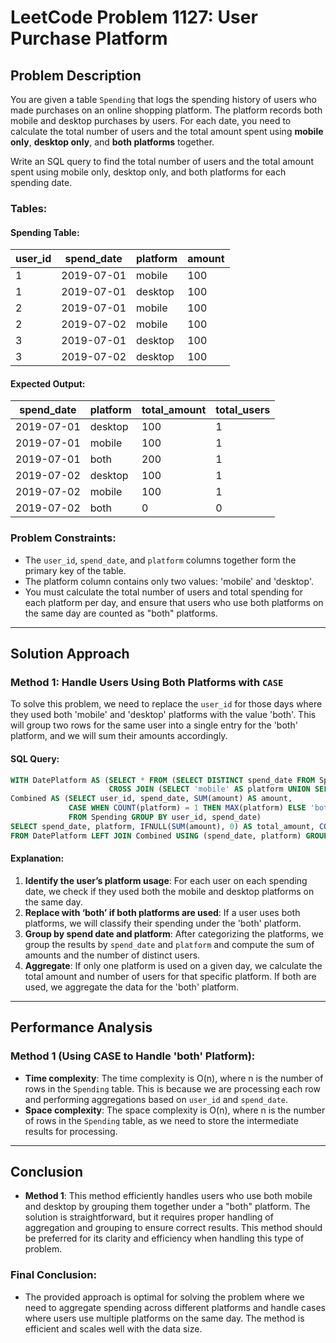 # LeetCode Problem 1127: User Purchase Platform

## Problem Description

You are given a table `Spending` that logs the spending history of users who made purchases on an online shopping platform. The platform records both mobile and desktop purchases by users. For each date, you need to calculate the total number of users and the total amount spent using **mobile only**, **desktop only**, and **both platforms** together.

Write an SQL query to find the total number of users and the total amount spent using mobile only, desktop only, and both platforms for each spending date.

### Tables:

#### Spending Table:

| user_id | spend_date | platform | amount |
|---------|------------|----------|--------|
| 1       | 2019-07-01 | mobile   | 100    |
| 1       | 2019-07-01 | desktop  | 100    |
| 2       | 2019-07-01 | mobile   | 100    |
| 2       | 2019-07-02 | mobile   | 100    |
| 3       | 2019-07-01 | desktop  | 100    |
| 3       | 2019-07-02 | desktop  | 100    |

#### Expected Output:

| spend_date | platform | total_amount | total_users |
|------------|----------|--------------|-------------|
| 2019-07-01 | desktop  | 100          | 1           |
| 2019-07-01 | mobile   | 100          | 1           |
| 2019-07-01 | both     | 200          | 1           |
| 2019-07-02 | desktop  | 100          | 1           |
| 2019-07-02 | mobile   | 100          | 1           |
| 2019-07-02 | both     | 0            | 0           |

### Problem Constraints:
- The `user_id`, `spend_date`, and `platform` columns together form the primary key of the table.
- The platform column contains only two values: 'mobile' and 'desktop'.
- You must calculate the total number of users and total spending for each platform per day, and ensure that users who use both platforms on the same day are counted as "both" platforms.

---

## Solution Approach

### Method 1: Handle Users Using Both Platforms with `CASE`

To solve this problem, we need to replace the `user_id` for those days where they used both 'mobile' and 'desktop' platforms with the value 'both'. This will group two rows for the same user into a single entry for the 'both' platform, and we will sum their amounts accordingly.

#### SQL Query:
```sql
WITH DatePlatform AS (SELECT * FROM (SELECT DISTINCT spend_date FROM Spending) s1
                      CROSS JOIN (SELECT 'mobile' AS platform UNION SELECT 'desktop' UNION SELECT 'both') s2),
Combined AS (SELECT user_id, spend_date, SUM(amount) AS amount,
             CASE WHEN COUNT(platform) = 1 THEN MAX(platform) ELSE 'both' END AS platform
             FROM Spending GROUP BY user_id, spend_date)
SELECT spend_date, platform, IFNULL(SUM(amount), 0) AS total_amount, COUNT(user_id) AS total_users
FROM DatePlatform LEFT JOIN Combined USING (spend_date, platform) GROUP BY spend_date, platform;
```

#### Explanation:
1. **Identify the user’s platform usage**: For each user on each spending date, we check if they used both the mobile and desktop platforms on the same day.
2. **Replace with ‘both’ if both platforms are used**: If a user uses both platforms, we will classify their spending under the 'both' platform.
3. **Group by spend date and platform**: After categorizing the platforms, we group the results by `spend_date` and `platform` and compute the sum of amounts and the number of distinct users.
4. **Aggregate**: If only one platform is used on a given day, we calculate the total amount and number of users for that specific platform. If both are used, we aggregate the data for the 'both' platform.

---

## Performance Analysis

### Method 1 (Using CASE to Handle 'both' Platform):

- **Time complexity**: The time complexity is O(n), where n is the number of rows in the `Spending` table. This is because we are processing each row and performing aggregations based on `user_id` and `spend_date`.
- **Space complexity**: The space complexity is O(n), where n is the number of rows in the `Spending` table, as we need to store the intermediate results for processing.

---

## Conclusion

- **Method 1**: This method efficiently handles users who use both mobile and desktop by grouping them together under a "both" platform. The solution is straightforward, but it requires proper handling of aggregation and grouping to ensure correct results. This method should be preferred for its clarity and efficiency when handling this type of problem.

### Final Conclusion:
- The provided approach is optimal for solving the problem where we need to aggregate spending across different platforms and handle cases where users use multiple platforms on the same day. The method is efficient and scales well with the data size.
